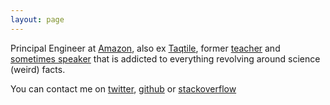 ```yaml
---
layout: page
---
```


Principal Engineer at [Amazon](https://amazon.com), also ex [Taqtile](https://taqtile.com.br), former [teacher](https://br.linkedin.com/in/fesabino) and [sometimes speaker](https://www.slideshare.net/felipesabinos/) that is addicted to everything revolving around science (weird) facts.

You can contact me on [twitter](https://twitter.com/felipesabino), [github](https://github.com/felipesabino) or [stackoverflow](https://stackoverflow.com/users/429521/felipe-sabino)
